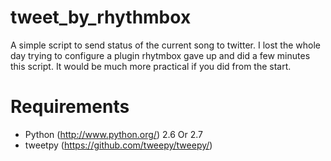 tweet_by_rhythmbox
==================

A simple script to send status of the current song to twitter. I lost the whole day trying to configure a plugin rhytmbox gave up and did a few minutes this script. It would be much more practical if you did from the start.

 Requirements
=============
 - Python (http://www.python.org/) 2.6 Or 2.7
 - tweetpy (https://github.com/tweepy/tweepy/)


